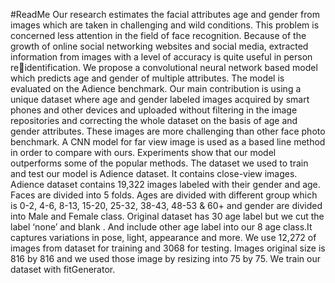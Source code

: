 #ReadMe
Our research estimates the facial attributes age and gender from images which are taken in challenging and wild conditions. This problem is concerned less attention in the field of face recognition. Because of the growth of online social networking websites and social media, 
extracted information from images with a level of accuracy is quite useful in person reidentification. We propose a convolutional neural network based model which predicts age and 
gender of multiple attributes. The model is evaluated on the Adience benchmark. Our main contribution is using a unique dataset where age and gender labeled images acquired by smart 
phones and other devices and uploaded without filtering in the image repositories and correcting the whole dataset on the basis of age and gender attributes. These images are more challenging 
than other face photo benchmark. A CNN model for far view image is used as a based line method in order to compare with ours. Experiments show that our model outperforms some of 
the popular methods.
The dataset we used to train and test our model is Adience dataset. It contains close-view images. Adience dataset contains 19,322 images labeled with their gender and age. Faces are divided into 5 folds. Ages are divided with different group which is 0-2, 4-6,
8-13, 15-20, 25-32, 38-43, 48-53 & 60+ and gender are divided into Male and Female class. Original dataset has 30 age label but we cut the label ‘none’ and blank . And include other age 
label into our 8 age class.It captures variations in pose, light, appearance and more. We use 12,272 of images from dataset for training and 3068 for testing. Images original size is 816 by 
816 and we used those image by resizing into 75 by 75. We train our dataset with fitGenerator.
